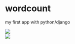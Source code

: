 # wordcount
my first app with python/django

<img src="https://emilywallace-price.co.uk/images/wordcount.png" />
<br />
<img src="https://emilywallace-price.co.uk/images/wordcount2.png" />

